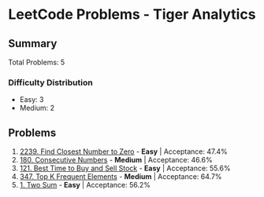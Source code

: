 # LeetCode Problems - Tiger Analytics

## Summary
Total Problems: 5

### Difficulty Distribution

- Easy: 3
- Medium: 2

## Problems

1. [2239. Find Closest Number to Zero](https://leetcode.com/problems/find-closest-number-to-zero/) - **Easy** | Acceptance: 47.4%
2. [180. Consecutive Numbers](https://leetcode.com/problems/consecutive-numbers/) - **Medium** | Acceptance: 46.6%
3. [121. Best Time to Buy and Sell Stock](https://leetcode.com/problems/best-time-to-buy-and-sell-stock/) - **Easy** | Acceptance: 55.6%
4. [347. Top K Frequent Elements](https://leetcode.com/problems/top-k-frequent-elements/) - **Medium** | Acceptance: 64.7%
5. [1. Two Sum](https://leetcode.com/problems/two-sum/) - **Easy** | Acceptance: 56.2%